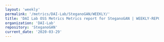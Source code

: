 ```yaml
---
layout: 'weekly'
permalink: '/metrics/DAI-Lab/SteganoGAN/WEEKLY/'
title: 'DAI Lab OSS Metrics Metrics report for SteganoGAN | WEEKLY-REPORT-2020-03-29'
organization: 'DAI-Lab'
repository: 'SteganoGAN'
current_date: '2020-03-29'
---
```

